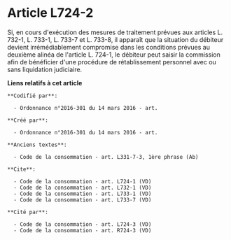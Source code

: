 # Article L724-2

Si, en cours d'exécution des mesures de traitement prévues aux articles L. 732-1, L. 733-1, L. 733-7 et L. 733-8, il apparaît
que la situation du débiteur devient irrémédiablement compromise dans les conditions prévues au deuxième alinéa de l'article
L. 724-1, le débiteur peut saisir la commission afin de bénéficier d'une procédure de rétablissement personnel avec ou sans
liquidation judiciaire.

**Liens relatifs à cet article**

	**Codifié par**:

	  - Ordonnance n°2016-301 du 14 mars 2016 - art.

	**Créé par**:

	  - Ordonnance n°2016-301 du 14 mars 2016 - art.

	**Anciens textes**:

	  - Code de la consommation - art. L331-7-3, 1ère phrase (Ab)

	**Cite**:

	  - Code de la consommation - art. L724-1 (VD)
	  - Code de la consommation - art. L732-1 (VD)
	  - Code de la consommation - art. L733-1 (VD)
	  - Code de la consommation - art. L733-7 (VD)

	**Cité par**:

	  - Code de la consommation - art. L724-3 (VD)
	  - Code de la consommation - art. R724-3 (VD)
